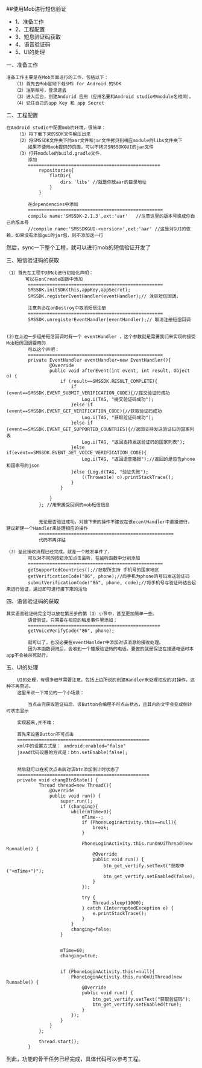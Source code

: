 ##使用Mob进行短信验证

 <ul>
 <li>1、准备工作</li>
 <li>2、工程配置</li>
 <li>3、短息验证码获取</li>
 <li>4、语音验证码</li>
 <li>5、UI的处理</li>
 </ul>


<p> 一、准备工作

    准备工作主要是在Mob页面进行的工作，包括以下：
       （1）首先去Mob官网下载SMS for Android 的SDK
       （2）注册账号，登录进去
       （3）进入后台，创建Andorid 应用（应用名要和Android studio中module名相同）。
       （4）记住自己的app Key 和 app Secret



<p> 二、工程配置

    在Android studio中配置mob的环境，很简单：
        （1）将下载下来的SDK文件解压出来
        （2）将SMSSDK文件夹下的aar文件和jar文件拷贝到相应module的libs文件夹下
            如果不使用mob提供的页面，可以不拷贝SNSSDKGUI的jar文件
        （3）打开module的build.gradle文件，
            添加
            =================================================
                repositories{
                    flatDir{
                        dirs 'libs' //就是你放aar的目录地址
                    }
                }
                
            在dependencies中添加
            ==================================================
            compile name:'SMSSDK-2.1.3',ext:'aar'   //注意这里的版本号换成你自己的版本号
            //compile name:'SMSSDKGUI-<version>',ext:'aar' //这是对GUI的依赖，如果没有添加gui的jar包，则不添加这一行
            
            
然后，sync一下整个工程，就可以进行mob的短信验证开发了        
            
            
            
<p> 三、短信验证码的获取          
            
    （1）首先在工程中对Mob进行初始化声明：
           可以在onCreate函数中添加
            ==================================================
            SMSSDK.initSDK(this,appKey,appSecret);
            SMSSDK.registerEventHandler(eventHandler);// 注册短信回调，
            
            注意务必在onDestroy中取消短信注册
            ==================================================
            SMSSDK.unregisterEventHandler(eventHandler);// 取消注册短信回调
            
            
    (2)在上边一步组册短信回调时有一个 eventHandler ，这个参数就是需要我们来实现的接受Mob短信回调要用的
            可以这个声明：
            ==================================================
            private EventHandler eventHandler=new EventHandler(){
                    @Override
                    public void afterEvent(int event, int result, Object o) {
                        if (result==SMSSDK.RESULT_COMPLETE){
                            if (event==SMSSDK.EVENT_SUBMIT_VERIFICATION_CODE){//提交验证码成功
                                Log.i(TAG, "提交验证码成功");
                            }else if (event==SMSSDK.EVENT_GET_VERIFICATION_CODE){//获取验证码成功
                                Log.i(TAG, "获取验证码成功");
                            }else if (event==SMSSDK.EVENT_GET_SUPPORTED_COUNTRIES){//返回支持发送验证码的国家列表
                                Log.i(TAG, "返回支持发送验证码的国家列表");
                            }else if(event==SMSSDK.EVENT_GET_VOICE_VERIFICATION_CODE){
                                Log.i(TAG, "返回语音播报");//返回的是包含phone和国家号的json
                            }else {Log.d(TAG, "验证失败");
                                ((Throwable) o).printStackTrace();
                            }
                        }
            
                    }
                }; //用来接受回调的mob短信信息
                
                
                无论是否验证成功，对接下来的操作不建议在该ecentHandler中直接进行，建议新建一个Handler来处理相应的操作
                ==================================================
                代码不再详贴
                
    （3）至此接收流程已经完成，就差一个触发事件了，
            可以对不同的按钮添加点击监听，在监听函数中分别添加
            ==================================================
            getSupportedCountries();//获取所支持 手机号的国家地区
            getVerificationCode("86", phone);//向手机为phone的号码发送验证码
            submitVerificationCode("86", phone, code);//将手机号与验证码结合起来进行验证，通过即可进行接下来的活动
                
            
            
<p> 四、语音验证码的获取         

    其实语音验证码完全可以放在第三步的第（3）小节中，甚至更加简单一些。
            语音验证，只需要在相应的触发事件里添加：
            =================================================
            getVoiceVerifyCode("86", phone);
            
            就可以了，也没必要在eventHanlder中添加对该消息的接收处理。
            因为本函数调用后，会收到一个播报验证码的电话。要做的就是保证在接通电话时本app不会被杀死就行。
            
            
        

<p> 五、UI的处理
        
        UI的处理，有很多细节需要注意，包括上边所说的创建Handler来处理相应的UI操作。这种不再赘述。
        这里来说一下常见的一个小场景：
        
            当点击完获取验证码后，该Button会编程不可点击状态，且其内的文字会变成倒计时状态显示
            
        实现起来,并不难：
        
        首先来设置Button不可点击
        =================================================
        xml中的设置方式是： android:enabled="false"
        javad代码设置的方式是：btn.setEnable(false);
        
        
        然后就可以在初次点击后对该btn添加倒计时状态了
        =================================================
        private void changBtnState() {
                Thread thread=new Thread(){
                    @Override
                    public void run() {
                        super.run();
                        if (changing){
                            while(mTime>0){
                                mTime--;
                                if (PhoneLoginActivity.this==null){
                                    break;
                                }
        
                                PhoneLoginActivity.this.runOnUiThread(new Runnable() {
                                    @Override
                                    public void run() {
                                        btn_get_vertify.setText("获取中("+mTime+")");
                                        btn_get_vertify.setEnabled(false);
                                    }
                                });
        
                                try {
                                    Thread.sleep(1000);
                                } catch (InterruptedException e) {
                                    e.printStackTrace();
                                }
                            }
                            changing=false;
                        }
        
        
                        mTime=60;
                        changing=true;
        
        
                        if (PhoneLoginActivity.this!=null){
                            PhoneLoginActivity.this.runOnUiThread(new Runnable() {
                                @Override
                                public void run() {
                                    btn_get_vertify.setText("获取验证码");
                                    btn_get_vertify.setEnabled(true);
                                }
                            });
                        }
                    }
                };
        
                thread.start();
            }
        
        


<p>到此，功能的骨干任务已经完成，具体代码可以参考工程。


